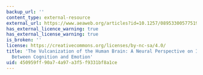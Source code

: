 ```yaml
---
backup_url: ''
content_type: external-resource
external_url: https://www.aeaweb.org/articles?id=10.1257/089533005775196750
has_external_licence_warning: true
has_external_license_warning: true
is_broken: ''
license: https://creativecommons.org/licenses/by-nc-sa/4.0/
title: 'The Vulcanization of the Human Brain: A Neural Perspective on Interactions
  Between Cognition and Emotion'
uid: 450959ff-90a7-4a97-a3f5-f9331bf8a1ce
---
```

